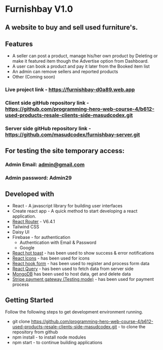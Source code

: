 # Furnishbay V1.0 

## A website to buy and sell used furniture's.

## Features
  - A seller can post a product, manage his/her own product by Deleting or make it featured item though the Advertise option from Dashboard.
  - A user can book a product and pay it later from the Booked item list
  - An admin can remove sellers and reported products
  - Other (Coming soon)

### Live project link - https://furnishbay-d0a89.web.app
### Client side gitHub repository link - https://github.com/programming-hero-web-course-4/b612-used-products-resale-clients-side-masudcodex.git
### Server side gitHub repository link - https://github.com/masudcodex/furnishbay-server.git

## For testing the site temporary access: 
### Admin Email: admin@gmail.com
### Admin password: Admin29

## Developed with
  - React - A javascript library for building user interfaces
  - Create react app - A quick method to start developing a react application.
  - [React Router](https://reactrouter.com/) - V6.4.1
  - Tailwind CSS
  - Daisy UI 
  - Firebase - for authentication
     - Authentication with Email & Password
     - Google
  - [React hot toast](https://react-hot-toast.com/) - has been used to show success & error notifications
  - [React Icons](https://react-icons.github.io/react-icons/) - has been used for icons
  - [React hook form](https://react-hook-form.com/) - has been used to register and process form data
  - [React Query](https://tanstack.com/) - has been used to fetch data from server side
  - [MongoDB](https://www.mongodb.com/) has been used to host data, get and delete data
  - [Stripe payment gateway (Testing mode)](https://stripe.com/) - has been used for payment process


## Getting Started
  
Follow the following steps to get development environment running.

  - git clone https://github.com/programming-hero-web-course-4/b612-used-products-resale-clients-side-masudcodex.git - to clone the repository from github
  - npm install - to install node modules
  - npm start - to continue building applications
